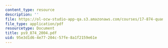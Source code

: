 ```yaml
---
content_type: resource
description: ''
file: https://ol-ocw-studio-app-qa.s3.amazonaws.com/courses/17-874-quantitative-research-methods-multivariate-spring-2004/95e3d1d64e77204c57fe8a1f2159e61e_ps9_874_2004.pdf
file_type: application/pdf
resourcetype: Document
title: ps9_874_2004.pdf
uid: 95e3d1d6-4e77-204c-57fe-8a1f2159e61e
---
```

